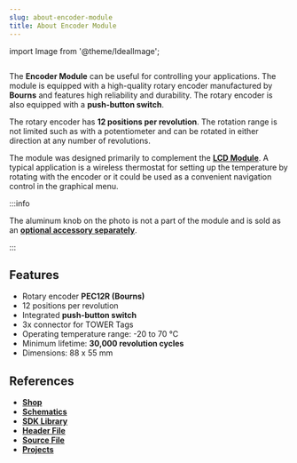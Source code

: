 ```yaml
---
slug: about-encoder-module
title: About Encoder Module
---
```

import Image from '@theme/IdealImage';

<div class="container">
  <div class="row">
    <div class="col col--4">
      <div><Image img={require('./1-wire-module.png')} /></div>
    </div>
    <div class="col col--6">
      <p>
        The <b>Encoder Module</b> can be useful for controlling your applications. The module is equipped with a high-quality rotary encoder manufactured by <b>Bourns</b> and features high reliability and durability. The rotary encoder is also equipped with a <b>push-button switch</b>.
      </p>
      <p>
        The rotary encoder has <b>12 positions per revolution</b>. The rotation range is not limited such as with a potentiometer and can be rotated in either direction at any number of revolutions.
      </p>
      <p>
        The module was designed primarily to complement the <a href="./about-lcd-module"><b>LCD Module</b></a>. A typical application is a wireless thermostat for setting up the temperature by rotating with the encoder or it could be used as a convenient navigation control in the graphical menu.
      </p>
    </div>
  </div>
</div>

:::info

The aluminum knob on the photo is not a part of the module and is sold as an [**optional accessory separately**](https://shop.hardwario.com/encoder-knob-small-black/).

:::

## Features
- Rotary encoder **PEC12R (Bourns)**
- 12 positions per revolution
- Integrated **push-button switch**
- 3x connector for TOWER Tags
- Operating temperature range: -20 to 70 °C
- Minimum lifetime: **30,000 revolution cycles**
- Dimensions: 88 x 55 mm

## References
- [**Shop**](https://shop.hardwario.com/encoder-module/)
- [**Schematics**](https://github.com/hardwario/bc-hardware/tree/master/out/bc-module-encoder)
- [**SDK Library**](https://sdk.hardwario.com/group__twr__module__encoder)
- [**Header File**](https://github.com/hardwario/twr-sdk/blob/master/twr/inc/twr_module_encoder.h)
- [**Source File**](https://github.com/hardwario/twr-sdk/blob/master/twr/src/twr_module_encoder.c)
- [**Projects**](https://www.hackster.io/hardwario/projects?part_id=738388)
